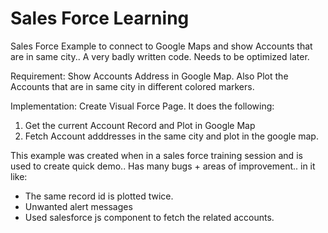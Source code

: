 # Sales Force Learning
Sales Force Example to connect to Google Maps and show Accounts that are in same city..
A very badly written code. Needs to be optimized later. 

Requirement: Show Accounts Address in Google Map. Also Plot the Accounts that are in same city in different colored markers. 

Implementation: 
Create Visual Force Page. It does the following:
1. Get the current Account Record and Plot in Google Map
2. Fetch Account adddresses in the same city and plot in the google map. 

This example was created when in a sales force training session and is used to create quick demo.. Has many bugs + areas of improvement.. in it like: 
- The same record id is plotted twice. 
- Unwanted alert messages
- Used salesforce js component to fetch the related accounts. 
